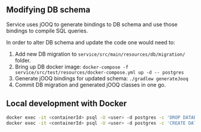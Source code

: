 ## Modifying DB schema

Service uses jOOQ to generate bindings to DB schema and use those bindings to compile SQL queries.

In order to alter DB schema and update the code one would need to:
1. Add new DB migration to `service/src/main/resources/db/migration/` folder.
1. Bring up DB docker image: `docker-compose -f service/src/test/resources/docker-compose.yml up -d -- postgres`
1. Generate jOOQ bindings for updated schema: `./gradlew generateJooq`
1. Commit DB migration and generated jOOQ classes in one go.

## Local development with Docker

```bash
docker exec -it <containerId> psql -U <user> -d postgres -c 'DROP DATABASE "budget-insights";'
docker exec -it <containerId> psql -U <user> -d postgres -c 'CREATE DATABASE "budget-insights";'
```